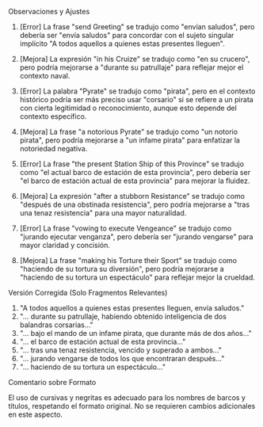 Observaciones y Ajustes

1. [Error] La frase "send Greeting" se tradujo como "envían saludos", pero debería ser "envía saludos" para concordar con el sujeto singular implícito "A todos aquellos a quienes estas presentes lleguen".

2. [Mejora] La expresión "in his Cruize" se tradujo como "en su crucero", pero podría mejorarse a "durante su patrullaje" para reflejar mejor el contexto naval.

3. [Error] La palabra "Pyrate" se tradujo como "pirata", pero en el contexto histórico podría ser más preciso usar "corsario" si se refiere a un pirata con cierta legitimidad o reconocimiento, aunque esto depende del contexto específico.

4. [Mejora] La frase "a notorious Pyrate" se tradujo como "un notorio pirata", pero podría mejorarse a "un infame pirata" para enfatizar la notoriedad negativa.

5. [Error] La frase "the present Station Ship of this Province" se tradujo como "el actual barco de estación de esta provincia", pero debería ser "el barco de estación actual de esta provincia" para mejorar la fluidez.

6. [Mejora] La expresión "after a stubborn Resistance" se tradujo como "después de una obstinada resistencia", pero podría mejorarse a "tras una tenaz resistencia" para una mayor naturalidad.

7. [Error] La frase "vowing to execute Vengeance" se tradujo como "jurando ejecutar venganza", pero debería ser "jurando vengarse" para mayor claridad y concisión.

8. [Mejora] La frase "making his Torture their Sport" se tradujo como "haciendo de su tortura su diversión", pero podría mejorarse a "haciendo de su tortura un espectáculo" para reflejar mejor la crueldad.

Versión Corregida (Solo Fragmentos Relevantes)

1. "A todos aquellos a quienes estas presentes lleguen, envía saludos."
2. "... durante su patrullaje, habiendo obtenido inteligencia de dos balandras corsarias..."
3. "... bajo el mando de un infame pirata, que durante más de dos años..."
4. "... el barco de estación actual de esta provincia..."
5. "... tras una tenaz resistencia, vencido y superado a ambos..."
6. "... jurando vengarse de todos los que encontraran después..."
7. "... haciendo de su tortura un espectáculo..."

Comentario sobre Formato

El uso de cursivas y negritas es adecuado para los nombres de barcos y títulos, respetando el formato original. No se requieren cambios adicionales en este aspecto.